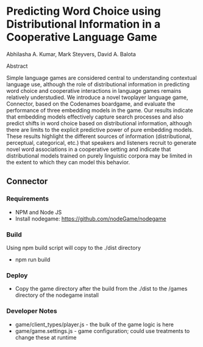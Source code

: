 # Predicting Word Choice using Distributional Information in a Cooperative Language Game

Abhilasha A. Kumar, Mark Steyvers, David A. Balota

Abstract

Simple language games are considered
central to understanding contextual
language use, although the role of
distributional information in predicting
word choice and cooperative interactions in
language games remains relatively
understudied. We introduce a novel twoplayer language game, Connector, based
on the Codenames boardgame, and
evaluate the performance of three
embedding models in the game. Our results
indicate that embedding models effectively
capture search processes and also predict
shifts in word choice based on
distributional information, although there
are limits to the explicit predictive power of
pure embedding models. These results
highlight the different sources of
information (distributional, perceptual,
categorical, etc.) that speakers and listeners
recruit to generate novel word associations
in a cooperative setting and indicate that
distributional models trained on purely
linguistic corpora may be limited in the
extent to which they can model this
behavior.

## Connector

### Requirements

* NPM and Node JS
* Install nodegame: https://github.com/nodeGame/nodegame

### Build

Using npm build script will copy to the ./dist directory
* npm run build

### Deploy

* Copy the game directory after the build from the ./dist to the /games directory of the nodegame install

### Developer Notes

* game/client_types/player.js - the bulk of the game logic is here
* game/game.settings.js - game configuration; could use treatments to change these at runtime